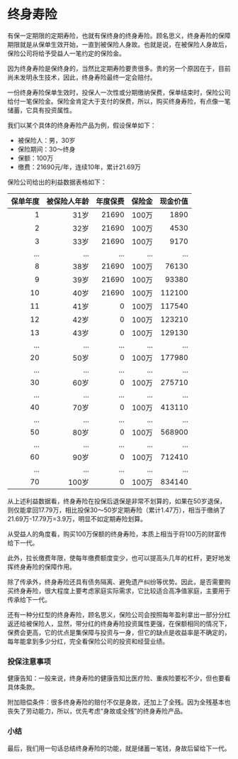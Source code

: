 # 终身寿险

有保一定期限的定期寿险，也就有保终身的终身寿险。顾名思义，终身寿险的保障期限就是从保单生效开始，一直到被保险人身故。也就是说，在被保险人身故后，保险公司将给予受益人一笔约定的保险金。

因为终身寿险是保终身的，当然比定期寿险要贵很多。贵的另一个原因在于，目前尚未发明永生技术，因此，终身寿险最终一定会赔付。

一份终身寿险保单生效时，投保人一次性或分期缴纳保费，保单结束时，保险公司给付一笔保险金。保险金肯定大于支付的保费，所以，购买终身寿险，有点像一笔储蓄，它具有投资属性。

我们以某个具体的终身寿险产品为例，假设保单如下：

- 被保险人：男，30岁
- 保险期间：30～终身
- 保额：100万
- 缴费：21690元/年，连续10年，累计21.69万

保险公司给出的利益数据表格如下：

| 保单年度  | 被保险人年龄   | 年度保费  | 保险金 | 现金价值 |
|---------:|-------------:|---------:|-------:|-------:|
| 1        | 31岁         | 21690   | 100万  | 1890    |
| 2        | 32岁         | 21690   | 100万  | 4530    |
| 3        | 33岁         | 21690   | 100万  | 9170    |
| ...      | ...          | ...     | ...    | ...     |
| 8        | 38岁         | 21690   | 100万  | 76130   |
| 9        | 39岁         | 21690   | 100万  | 93380   |
| 10       | 40岁         | 21690   | 100万  | 112100  |
| 11       | 41岁         | 0       | 100万  | 117540 |
| 12       | 42岁         | 0       | 100万  | 123210 |
| 13       | 43岁         | 0       | 100万  | 129130 |
| ...      | ...          | ...     | ...    | ...    |
| 20       | 50岁         | 0       | 100万  | 177980 |
| ...      | ...          | ...     | ...    | ...    |
| 30       | 60岁         | 0       | 100万  | 275710 |
| ...      | ...          | ...     | ...    | ...    |
| 40       | 70岁         | 0       | 100万  | 413110 |
| ...      | ...          | ...     | ...    | ...    |
| 50       | 80岁         | 0       | 100万  | 568900 |
| ...      | ...          | ...     | ...    | ...    |
| 60       | 90岁         | 0       | 100万  | 712410 |
| ...      | ...          | ...     | ...    | ...    |
| 70       | 100岁        | 0       | 100万  | 834140 |

从上述利益数据看，终身寿险在投保后退保是非常不划算的，如果在50岁退保，则仅能拿回17.79万，相比投保30～50岁定期寿险（累计1.47万），相当于缴纳了21.69万-17.79万=3.9万，明显不如定期寿险划算。

从受益人的角度看，购买100万保额的终身寿险，本质上相当于将100万的财富传给下一代。

此外，拉长缴费年限，使每年缴费额度变少，也可以提高头几年的杠杆，更好地发挥终身寿险的保障作用。

除了传承外，终身寿险还具有债务隔离、避免遗产纠纷等优势。因此，是否需要购买终身寿险，很大程度上要考虑家庭实际需求，它比较适合高净值家庭，主要用于传承给下一代。

还有一种分红型的终身寿险，顾名思义，保险公司会按照每年盈利拿出一部分分红返还给被保险人，显然，带分红的终身寿险投资属性更强，在保额相同的情况下，保费会更高，它的优点是集保障与投资与一身，但它的缺点是收益率是不确定的，每年能拿到多少分红，完全看保险公司的投资和经营业绩。

### 投保注意事项

健康告知：一般来说，终身寿险的健康告知比医疗险、重疾险要松不少，但也要看具体条款。

附加赔偿条件：很多终身寿险的赔付不仅是身故，还加上了全残。因为全残基本也丧失了劳动能力，所以，优先考虑“身故或全残”的终身寿险产品。

### 小结

最后，我们用一句话总结终身寿险的功能，就是储蓄一笔钱，身故后留给下一代。
